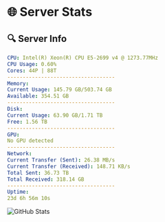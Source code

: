 # 🌐 Server Stats
## 🔍 Server Info
```yaml
CPU: Intel(R) Xeon(R) CPU E5-2699 v4 @ 1273.77MHz
CPU Usage: 0.60%
Cores: 44P | 88T
-----------------------------------
Memory:
Current Usage: 145.79 GB/503.74 GB
Available: 354.51 GB
-----------------------------------
Disk:
Current Usage: 63.90 GB/1.71 TB
Free: 1.56 TB
-----------------------------------
GPU:
No GPU detected
-----------------------------------
Network:
Current Transfer (Sent): 26.38 MB/s
Current Transfer (Received): 148.71 KB/s
Total Sent: 36.73 TB
Total Received: 318.14 GB
-----------------------------------
Uptime:
23d 6h 56m 10s
```
![GitHub Stats](https://img.shields.io/badge/Updated-2025-03-31_04:18:59-blue)